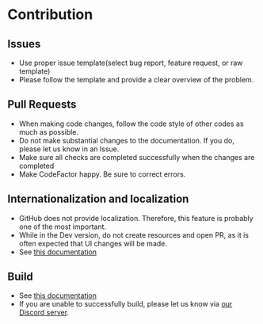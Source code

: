 # Contribution

## Issues
  - Use proper issue template(select bug report, feature request, or raw template)
  - Please follow the template and provide a clear overview of the problem.

## Pull Requests
  - When making code changes, follow the code style of other codes as much as possible.
  - Do not make substantial changes to the documentation. If you do, please let us know in an Issue.
  - Make sure all checks are completed successfully when the changes are completed
  - Make CodeFactor happy. Be sure to correct errors.

## Internationalization and localization
  - GitHub does not provide localization. Therefore, this feature is probably one of the most important.
  - While in the Dev version, do not create resources and open PR, as it is often expected that UI changes will be made.
  - See [this documentation](translations.md)

## Build
  - See [this documentation](build-from-source.md)
  - If you are unable to successfully build, please let us know via [our Discord server](https://discord.com/channels/935562861701390336).